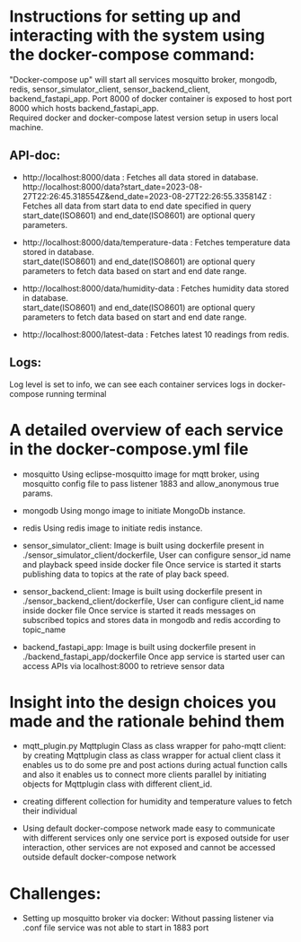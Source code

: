 # Instructions for setting up and interacting with the system using the docker-compose command:

"Docker-compose up" will start all services mosquitto broker, mongodb, redis, sensor_simulator_client, sensor_backend_client, backend_fastapi_app.
Port 8000 of docker container is exposed to host port 8000 which hosts backend_fastapi_app.                                                                  
Required docker and docker-compose latest version setup in users local machine.

## API-doc:
* http://localhost:8000/data  : Fetches all data stored in database.                                                                                                                      
  http://localhost:8000/data?start_date=2023-08-27T22:26:45.318554Z&end_date=2023-08-27T22:26:55.335814Z : Fetches all data from start data to end date specified in query                       
  start_date(ISO8601) and end_date(ISO8601) are optional query parameters.

* http://localhost:8000/data/temperature-data  :  Fetches temperature data stored in database.                                                                                                   
  start_date(ISO8601) and end_date(ISO8601) are optional query parameters to fetch data based on start and end date range.

* http://localhost:8000/data/humidity-data  :  Fetches humidity data stored in database.                                                                                                          
  start_date(ISO8601) and end_date(ISO8601) are optional query parameters to fetch data based on start and end date range.

* http://localhost:8000/latest-data : Fetches latest 10 readings from redis.

## Logs:
Log level is set to info, we can see each container services logs in docker-compose running terminal

# A detailed overview of each service in the docker-compose.yml file

* mosquitto
Using eclipse-mosquitto image for mqtt broker, using mosquitto config file to pass listener 1883 and allow_anonymous true params.

* mongodb
Using mongo image to initiate MongoDb instance.

* redis
Using redis image to initiate redis instance.

* sensor_simulator_client:
Image is built using dockerfile present in ./sensor_simulator_client/dockerfile,
User can configure sensor_id name and playback speed inside docker file
Once service is started it starts publishing data to topics at the rate of play back speed.

* sensor_backend_client:
Image is built using dockerfile present in ./sensor_backend_client/dockerfile,
User can configure client_id name inside docker file
Once service is started it reads messages on subscribed topics and stores data in mongodb and redis according to topic_name

* backend_fastapi_app:
Image is built using dockerfile present in ./backend_fastapi_app/dockerfile
Once app service is started user can access APIs via localhost:8000 to retrieve sensor data

# Insight into the design choices you made and the rationale behind them

* mqtt_plugin.py Mqttplugin Class as class wrapper for paho-mqtt client: by creating Mqttplugin class as class wrapper for actual client class
it enables us to do some pre and post actions during actual function calls and also it enables us to connect more clients parallel by initiating 
objects for Mqttplugin class with different client_id.

* creating different collection for humidity and temperature values to fetch their individual 

* Using default docker-compose network made easy to communicate with different services only one service port is exposed outside for user interaction,
other services are not exposed and cannot be accessed outside default docker-compose network

# Challenges: 
* Setting up mosquitto broker via docker: Without passing listener via .conf file service was not able to start in 1883 port




